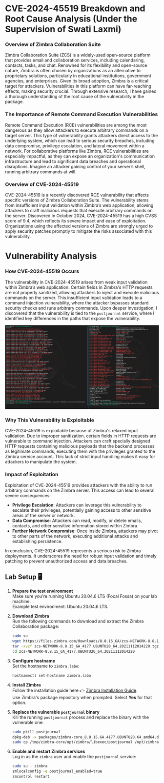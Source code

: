# CVE-2024-45519 Breakdown and Root Cause Analysis (Under the Supervision of Swati Laxmi)

### Overview of Zimbra Collaboration Suite
Zimbra Collaboration Suite (ZCS) is a widely-used open-source platform that provides email and collaboration services, including calendaring, contacts, tasks, and chat. Renowned for its flexibility and open-source nature, Zimbra is often chosen by organizations as an alternative to proprietary solutions, particularly in educational institutions, government agencies, and enterprises. Given its broad adoption, Zimbra is a critical target for attackers. Vulnerabilities in this platform can have far-reaching effects, making security crucial. Through extensive research, I have gained a thorough understanding of the root cause of the vulnerability in the package.

### The Importance of Remote Command Execution Vulnerabilities
Remote Command Execution (RCE) vulnerabilities are among the most dangerous as they allow attackers to execute arbitrary commands on a target server. This type of vulnerability grants attackers direct access to the underlying system, which can lead to serious security breaches, including data compromise, privilege escalation, and lateral movement within a network. For collaborative platforms like Zimbra, RCE vulnerabilities are especially impactful, as they can expose an organization's communication infrastructure and lead to significant data breaches and operational disruptions. Imagine an attacker gaining control of your server’s shell, running arbitrary commands at will.

### Overview of CVE-2024-45519
CVE-2024-45519 is a recently discovered RCE vulnerability that affects specific versions of Zimbra Collaboration Suite. The vulnerability stems from insufficient input validation within Zimbra’s web application, allowing attackers to craft malicious requests that execute arbitrary commands on the server. Discovered in October 2024, CVE-2024-45519 has a high CVSS score of 9.4, which reflects its severe impact and ease of exploitation. Organizations using the affected versions of Zimbra are strongly urged to apply security patches promptly to mitigate the risks associated with this vulnerability.

# Vulnerability Analysis

### How CVE-2024-45519 Occurs
The vulnerability in CVE-2024-45519 arises from weak input validation within Zimbra’s web application. Certain fields in Zimbra's HTTP requests are not properly sanitized, allowing attackers to inject and execute malicious commands on the server. This insufficient input validation leads to a command injection vulnerability, where the attacker bypasses standard security checks and runs arbitrary commands. Upon deeper investigation, I discovered that the vulnerability is tied to the `postjournal` service, where I identified key differences in the paths that expose the vulnerability.

![Difference](images/diff.png)

### Why This Vulnerability is Exploitable
CVE-2024-45519 is exploitable because of Zimbra's relaxed input validation. Due to improper sanitization, certain fields in HTTP requests are vulnerable to command injection. Attackers can craft specially designed HTTP requests containing malicious payloads that the backend processes as legitimate commands, executing them with the privileges granted to the Zimbra service account. This lack of strict input handling makes it easy for attackers to manipulate the system.

### Impact of Exploitation
Exploitation of CVE-2024-45519 provides attackers with the ability to run arbitrary commands on the Zimbra server. This access can lead to several severe consequences:

- **Privilege Escalation**: Attackers can leverage this vulnerability to escalate their privileges, potentially gaining access to other sensitive areas of the server or network.
- **Data Compromise**: Attackers can read, modify, or delete emails, contacts, and other sensitive information stored within Zimbra.
- **Further Network Compromise**: Once inside Zimbra, attackers may pivot to other parts of the network, executing additional attacks and establishing persistence.

In conclusion, CVE-2024-45519 represents a serious risk to Zimbra deployments. It underscores the need for robust input validation and timely patching to prevent unauthorized access and data breaches.

## Lab Setup 🖥️

1. **Prepare the test environment**  
   Make sure you're running Ubuntu 20.04.6 LTS (Focal Fossa) on your lab machine.  
   Example test environment: Ubuntu 20.04.6 LTS.

2. **Download Zimbra**  
   Run the following commands to download and extract the Zimbra Collaboration package:
   ```bash
   sudo su
   wget https://files.zimbra.com/downloads/8.8.15_GA/zcs-NETWORK-8.8.15_GA_4177.UBUNTU20_64.20211112014220.tgz
   tar -xvzf zcs-NETWORK-8.8.15_GA_4177.UBUNTU20_64.20211112014220.tgz
   cd zcs-NETWORK-8.8.15_GA_4177.UBUNTU20_64.20211112014220
   ```

3. **Configure hostname**  
   Set the hostname to `zimbra.labo`:
   ```bash
   hostnamectl set-hostname zimbra.labo
   ```

4. **Install Zimbra**  
   Follow the installation guide here 👉 [Zimbra Installation Guide](https://zimbra.github.io/installguides/latest/single.html#Installing_Zimbra_Collaboration_Software).  
   Use Zimbra's package repository when prompted. Select **Yes** for that option.

5. **Replace the vulnerable `postjournal` binary**  
   Kill the running `postjournal` process and replace the binary with the vulnerable one:
   ```bash
   sudo pkill postjournal
   dpkg-deb -x packages/zimbra-core_8.8.15.GA.4177.UBUNTU20.64_amd64.deb /tmp/zimbra-core
   sudo cp /tmp/zimbra-core/opt/zimbra/libexec/postjournal /opt/zimbra/libexec/postjournal
   ```

6. **Enable and restart Zimbra services**  
   Log in as the `zimbra` user and enable the `postjournal` service:
   ```bash
   sudo su - zimbra
   zmlocalconfig -e postjournal_enabled=true
   zmcontrol restart
   ```
